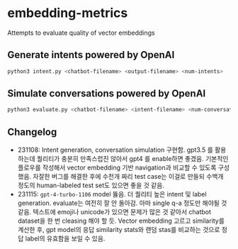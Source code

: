 # embedding-metrics

Attempts to evaluate quality of vector embeddings

## Generate intents powered by OpenAI

```bash
python3 intent.py <chatbot-filename> <output-filename> <num-intents>
```

## Simulate conversations powered by OpenAI

```bash
python3 evaluate.py <chatbot-filename> <intent-filename> <num-conversations> <output-filename>
```

## Changelog

- 231108: Intent generation, conversation simulation 구현함. gpt3.5 를 활용하는데 퀄리티가 충분히 만족스럽진 않아서 gpt4 를 enable하면 좋겠음. 기본적인 플로우를 작성해서 vector embedding 기반 navigation과 비교할 수 있도록 구성했음. 자잘한 버그를 해결한 후에 수천개 짜리 test case는 이걸로 만들되 수백개 정도의 human-labeled test set도 있으면 좋을 것 같음.
- 231115: `gpt-4-turbo-1106` model 뚫음. 더 퀄리티 높은 intent 및 label generation. evaluate는 여전히 잘 안 돌아감. 아마 single q-a 정도만 해야될 것 같음. 텍스트에 emoji나 unicode가 있으면 문제가 많은 것 같아서 chatbot dataset을 한 번 cleasing 해야 할 듯. Vector embedding 고르고 similarity를 계산한 후, gpt model의 응답 similarity stats와 랜덤 stas를 비교하는 것으로 정답 label의 유효함을 보일 수 있음.
